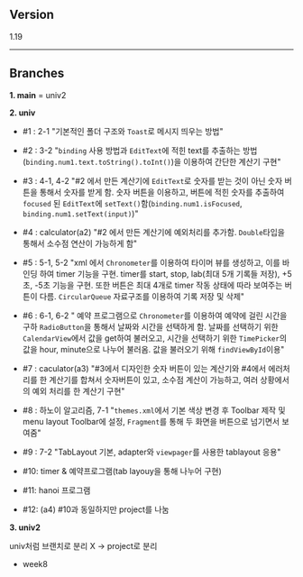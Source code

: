 ## Version

1.19

---
## Branches

**1. main** = univ2

**2. univ**
  - #1 : 2-1 "기본적인 폴더 구조와 `Toast`로 메시지 띄우는 방법"
    
  - #2 : 3-2 "`binding` 사용 방법과 `EditText`에 적힌 text를 추출하는 방법(`binding.num1.text.toString().toInt()`)을 이용하여 간단한 계산기 구현"
 
  - #3 : 4-1, 4-2 "#2 에서 만든 계산기에 `EditText`로 숫자를 받는 것이 아닌 숫자 버튼을 통해서 숫자를 받게 함. 숫자 버튼을 이용하고, 버튼에 적힌 숫자를 추출하여 `focused` 된 `EditText`에 `setText()`함(`binding.num1.isFocused`, `binding.num1.setText(input)`)"
    
  - #4 : calculator(a2) "#2 에서 만든 계산기에 예외처리를 추가함. `Double`타입을 통해서 소수점 연산이 가능하게 함"
    
  - #5 : 5-1, 5-2 "xml 에서 `Chronometer`를 이용하여 타이머 뷰를 생성하고, 이를 바인딩 하여 timer 기능을 구현. timer를 start, stop, lab(최대 5개 기록들 저장), +5초, -5초 기능을 구현. 또한 버튼은 최대 4개로 timer 작동 상태에 따라 보여주는 버튼이 다름. `CircularQueue` 자료구조를 이용하여 기록 저장 및 삭제"

  - #6 : 6-1, 6-2 " 예약 프로그램으로 `Chronometer`를 이용하여 예약에 걸린 시간을 구하 `RadioButton`을 통해서 날짜와 시간을 선택하게 함. 날짜를 선택하기 위한 `CalendarView`에서 값을 get하여 불러오고, 시간을 선택하기 위한 `TimePicker`의 값을 hour, minute으로 나누어 불러옴. 값을 불러오기 위해 `findViewById`이용" 

  - #7 : caculator(a3) "#3에서 디자인한 숫자 버튼이 있는 계산기와 #4에서 에러처리를 한 계산기를 합쳐서 숫자버튼이 있고, 소수점 계산이 가능하고, 여러 상황에서의 예외 처리를 한 계산기 구현"
 
  -  #8 : 하노이 알고리즘, 7-1 "`themes.xml`에서 기본 색상 변경 후 Toolbar 제작 및 menu layout Toolbar에 설정, `Fragment`를 통해 두 화면을 버튼으로 넘기면서 보여줌"

  -  #9 : 7-2 "TabLayout 기본, adapter와 `viewpager`를 사용한 tablayout 응용"
 
  -  #10: timer & 예약프로그램(tab layouy을 통해 나누어 구현)
 
  -  #11: hanoi 프로그램
 
  -  #12: (a4) #10과 동일하지만 project를 나눔

**3. univ2**

univ처럼 브랜치로 분리 X -> project로 분리 

  - week8
